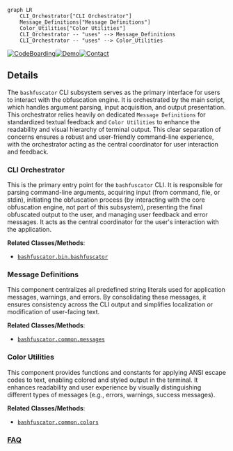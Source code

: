 ```mermaid
graph LR
    CLI_Orchestrator["CLI Orchestrator"]
    Message_Definitions["Message Definitions"]
    Color_Utilities["Color Utilities"]
    CLI_Orchestrator -- "uses" --> Message_Definitions
    CLI_Orchestrator -- "uses" --> Color_Utilities
```

[![CodeBoarding](https://img.shields.io/badge/Generated%20by-CodeBoarding-9cf?style=flat-square)](https://github.com/CodeBoarding/GeneratedOnBoardings)[![Demo](https://img.shields.io/badge/Try%20our-Demo-blue?style=flat-square)](https://www.codeboarding.org/demo)[![Contact](https://img.shields.io/badge/Contact%20us%20-%20contact@codeboarding.org-lightgrey?style=flat-square)](mailto:contact@codeboarding.org)

## Details

The `bashfuscator` CLI subsystem serves as the primary interface for users to interact with the obfuscation engine. It is orchestrated by the main script, which handles argument parsing, input acquisition, and output presentation. This orchestrator relies heavily on dedicated `Message Definitions` for standardized textual feedback and `Color Utilities` to enhance the readability and visual hierarchy of terminal output. This clear separation of concerns ensures a robust and user-friendly command-line experience, with the orchestrator acting as the central coordinator for user interaction and feedback.

### CLI Orchestrator
This is the primary entry point for the `bashfuscator` CLI. It is responsible for parsing command-line arguments, acquiring input (from command, file, or stdin), initiating the obfuscation process (by interacting with the core obfuscation engine, not part of this subsystem), presenting the final obfuscated output to the user, and managing user feedback and error messages. It acts as the central coordinator for the user's interaction with the application.


**Related Classes/Methods**:

- <a href="https://github.com/Bashfuscator/Bashfuscator/blob/master/bashfuscator/bin/bashfuscator" target="_blank" rel="noopener noreferrer">`bashfuscator.bin.bashfuscator`</a>


### Message Definitions
This component centralizes all predefined string literals used for application messages, warnings, and errors. By consolidating these messages, it ensures consistency across the CLI output and simplifies localization or modification of user-facing text.


**Related Classes/Methods**:

- <a href="https://github.com/Bashfuscator/Bashfuscator/blob/master/bashfuscator/common/messages.py" target="_blank" rel="noopener noreferrer">`bashfuscator.common.messages`</a>


### Color Utilities
This component provides functions and constants for applying ANSI escape codes to text, enabling colored and styled output in the terminal. It enhances readability and user experience by visually distinguishing different types of messages (e.g., errors, warnings, success messages).


**Related Classes/Methods**:

- <a href="https://github.com/Bashfuscator/Bashfuscator/blob/master/bashfuscator/common/colors.py" target="_blank" rel="noopener noreferrer">`bashfuscator.common.colors`</a>




### [FAQ](https://github.com/CodeBoarding/GeneratedOnBoardings/tree/main?tab=readme-ov-file#faq)